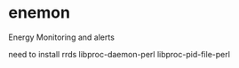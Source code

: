 enemon
======

Energy Monitoring and alerts

need to install rrds libproc-daemon-perl libproc-pid-file-perl

